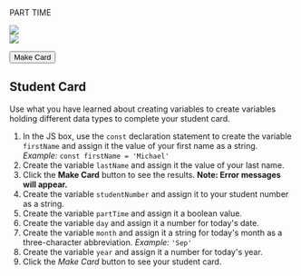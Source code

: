 <main id="main" class="output">
  <div class="ac-card">
    <div class="ac-card-image"></div>
    <div class="ac-card-info">
      <p>
         <strong id="name"></strong><br>
         <span id="studentNumber"></span>
      </p>
      <p id="partTime" class="hide">PART TIME</p>
      <p id="date" class="ac-card-date"></p>
    </div>
    <img class="ac-icon" src="https://imdac.github.io/images/codepen/AC_ICON_1C_BLK_70x58.png">
    <div class="ac-card-footer">
      <img class="ac-logo" src="https://imdac.github.io/images/codepen/AC_WORDMARK_1C_WHT.png">
    </div>
  </div>
  
  <button class="btn" id="makeCard">Make Card</button>
</main>
<div class="instructions">

## Student Card

Use what you have learned about creating variables to create variables holding different data types to complete your student card. 
 
1. In the JS box, use the `const` declaration statement to create the variable `firstName` and assign it the value of your first name as a string. <br> *Example:* `const firstName = 'Michael'`
1. Create the variable `lastName` and assign it the value of your last name.
1. Click the **Make Card** button to see the results. **Note: Error messages will appear.**
1. Create the variable `studentNumber` and assign it to your student number as a string.
1. Create the variable `partTime` and assign it a boolean value.
1. Create the variable `day` and assign it a number for today's date.
1. Create the variable `month` and assign it a string for today's month as a three-character abbreviation. *Example:* `'Sep'`
1. Create the variable `year` and assign it a number for today's year.
1. Click the *Make Card* button to see your student card. 